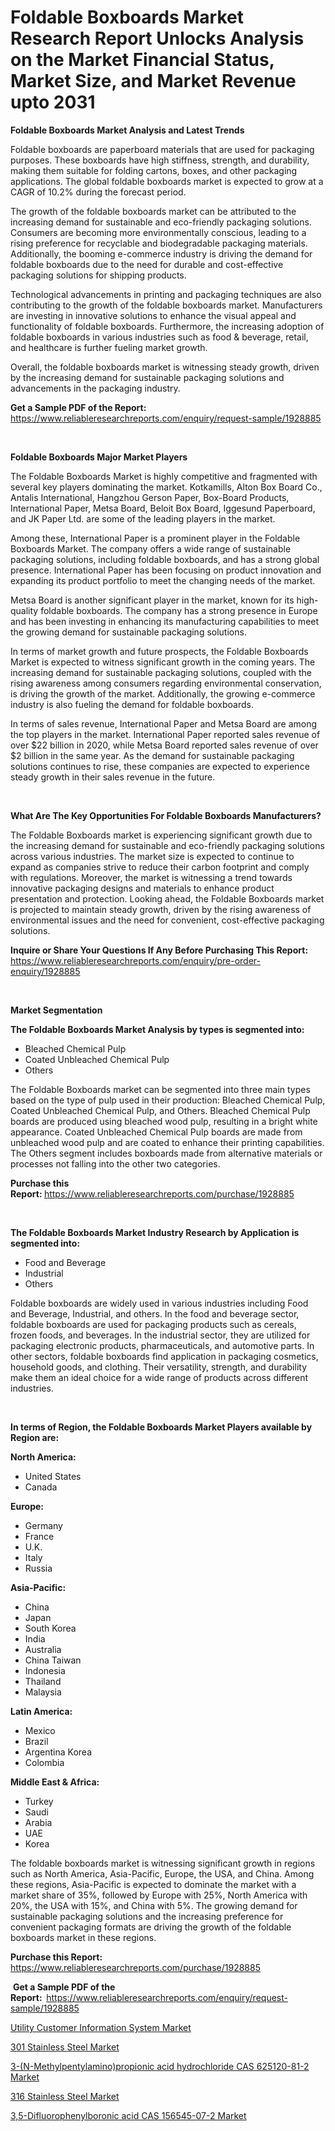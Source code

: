 <p><h1>Foldable Boxboards Market Research Report Unlocks Analysis on the Market Financial Status, Market Size, and Market Revenue upto 2031</h1></p><p><strong>Foldable Boxboards Market Analysis and Latest Trends</strong></p>
<p><p>Foldable boxboards are paperboard materials that are used for packaging purposes. These boxboards have high stiffness, strength, and durability, making them suitable for folding cartons, boxes, and other packaging applications. The global foldable boxboards market is expected to grow at a CAGR of 10.2% during the forecast period.</p><p>The growth of the foldable boxboards market can be attributed to the increasing demand for sustainable and eco-friendly packaging solutions. Consumers are becoming more environmentally conscious, leading to a rising preference for recyclable and biodegradable packaging materials. Additionally, the booming e-commerce industry is driving the demand for foldable boxboards due to the need for durable and cost-effective packaging solutions for shipping products.</p><p>Technological advancements in printing and packaging techniques are also contributing to the growth of the foldable boxboards market. Manufacturers are investing in innovative solutions to enhance the visual appeal and functionality of foldable boxboards. Furthermore, the increasing adoption of foldable boxboards in various industries such as food & beverage, retail, and healthcare is further fueling market growth.</p><p>Overall, the foldable boxboards market is witnessing steady growth, driven by the increasing demand for sustainable packaging solutions and advancements in the packaging industry.</p></p>
<p><strong>Get a Sample PDF of the Report:&nbsp;</strong> <a href="https://www.reliableresearchreports.com/enquiry/request-sample/1928885">https://www.reliableresearchreports.com/enquiry/request-sample/1928885</a></p>
<p>&nbsp;</p>
<p><strong>Foldable Boxboards Major Market Players</strong></p>
<p><p>The Foldable Boxboards Market is highly competitive and fragmented with several key players dominating the market. Kotkamills, Alton Box Board Co., Antalis International, Hangzhou Gerson Paper, Box-Board Products, International Paper, Metsa Board, Beloit Box Board, Iggesund Paperboard, and JK Paper Ltd. are some of the leading players in the market.</p><p>Among these, International Paper is a prominent player in the Foldable Boxboards Market. The company offers a wide range of sustainable packaging solutions, including foldable boxboards, and has a strong global presence. International Paper has been focusing on product innovation and expanding its product portfolio to meet the changing needs of the market.</p><p>Metsa Board is another significant player in the market, known for its high-quality foldable boxboards. The company has a strong presence in Europe and has been investing in enhancing its manufacturing capabilities to meet the growing demand for sustainable packaging solutions.</p><p>In terms of market growth and future prospects, the Foldable Boxboards Market is expected to witness significant growth in the coming years. The increasing demand for sustainable packaging solutions, coupled with the rising awareness among consumers regarding environmental conservation, is driving the growth of the market. Additionally, the growing e-commerce industry is also fueling the demand for foldable boxboards.</p><p>In terms of sales revenue, International Paper and Metsa Board are among the top players in the market. International Paper reported sales revenue of over $22 billion in 2020, while Metsa Board reported sales revenue of over $2 billion in the same year. As the demand for sustainable packaging solutions continues to rise, these companies are expected to experience steady growth in their sales revenue in the future.</p></p>
<p>&nbsp;</p>
<p><strong>What Are The Key Opportunities For Foldable Boxboards Manufacturers?</strong></p>
<p><p>The Foldable Boxboards market is experiencing significant growth due to the increasing demand for sustainable and eco-friendly packaging solutions across various industries. The market size is expected to continue to expand as companies strive to reduce their carbon footprint and comply with regulations. Moreover, the market is witnessing a trend towards innovative packaging designs and materials to enhance product presentation and protection. Looking ahead, the Foldable Boxboards market is projected to maintain steady growth, driven by the rising awareness of environmental issues and the need for convenient, cost-effective packaging solutions.</p></p>
<p><strong>Inquire or Share Your Questions If Any Before Purchasing This Report:</strong> <a href="https://www.reliableresearchreports.com/enquiry/pre-order-enquiry/1928885">https://www.reliableresearchreports.com/enquiry/pre-order-enquiry/1928885</a></p>
<p>&nbsp;</p>
<p><strong>Market Segmentation</strong></p>
<p><strong>The Foldable Boxboards Market Analysis by types is segmented into:</strong></p>
<p><ul><li>Bleached Chemical Pulp</li><li>Coated Unbleached Chemical Pulp</li><li>Others</li></ul></p>
<p><p>The Foldable Boxboards market can be segmented into three main types based on the type of pulp used in their production: Bleached Chemical Pulp, Coated Unbleached Chemical Pulp, and Others. Bleached Chemical Pulp boards are produced using bleached wood pulp, resulting in a bright white appearance. Coated Unbleached Chemical Pulp boards are made from unbleached wood pulp and are coated to enhance their printing capabilities. The Others segment includes boxboards made from alternative materials or processes not falling into the other two categories.</p></p>
<p><strong>Purchase this Report:&nbsp;</strong><a href="https://www.reliableresearchreports.com/purchase/1928885">https://www.reliableresearchreports.com/purchase/1928885</a></p>
<p>&nbsp;</p>
<p><strong>The Foldable Boxboards Market Industry Research by Application is segmented into:</strong></p>
<p><ul><li>Food and Beverage</li><li>Industrial</li><li>Others</li></ul></p>
<p><p>Foldable boxboards are widely used in various industries including Food and Beverage, Industrial, and others. In the food and beverage sector, foldable boxboards are used for packaging products such as cereals, frozen foods, and beverages. In the industrial sector, they are utilized for packaging electronic products, pharmaceuticals, and automotive parts. In other sectors, foldable boxboards find application in packaging cosmetics, household goods, and clothing. Their versatility, strength, and durability make them an ideal choice for a wide range of products across different industries.</p></p>
<p>&nbsp;</p>
<p><strong>In terms of Region, the Foldable Boxboards Market Players available by Region are:</strong></p>
<p>
    <p> <strong> North America: </strong>
        <ul>
            <li>United States</li>
            <li>Canada</li>
        </ul>
        </p> 
    <p> <strong> Europe: </strong>
        <ul>
            <li>Germany</li>
            <li>France</li>
            <li>U.K.</li>
            <li>Italy</li>
            <li>Russia</li>
        </ul>
        </p> 
    <p> <strong> Asia-Pacific: </strong>
        <ul>
            <li>China</li>
            <li>Japan</li>
            <li>South Korea</li>
            <li>India</li>
            <li>Australia</li>
            <li>China Taiwan</li>
            <li>Indonesia</li>
            <li>Thailand</li>
            <li>Malaysia</li>
        </ul>
        </p> 
    <p> <strong> Latin America: </strong>
        <ul>
            <li>Mexico</li>
            <li>Brazil</li>
            <li>Argentina Korea</li>
            <li>Colombia</li>
        </ul>
        </p> 
    <p> <strong> Middle East & Africa: </strong>
        <ul>
            <li>Turkey</li>
            <li>Saudi</li>
            <li>Arabia</li>
            <li>UAE</li>
            <li>Korea</li>
        </ul>
    </p>
    </p>
<p><p>The foldable boxboards market is witnessing significant growth in regions such as North America, Asia-Pacific, Europe, the USA, and China. Among these regions, Asia-Pacific is expected to dominate the market with a market share of 35%, followed by Europe with 25%, North America with 20%, the USA with 15%, and China with 5%. The growing demand for sustainable packaging solutions and the increasing preference for convenient packaging formats are driving the growth of the foldable boxboards market in these regions.</p></p>
<p><strong>Purchase this Report: </strong><a href="https://www.reliableresearchreports.com/purchase/1928885">https://www.reliableresearchreports.com/purchase/1928885</a></p>
<p>&nbsp;<strong>Get a Sample PDF of the Report:&nbsp;&nbsp;</strong><a href="https://www.reliableresearchreports.com/enquiry/request-sample/1928885">https://www.reliableresearchreports.com/enquiry/request-sample/1928885</a></p>
<p><strong></strong></p>
<p><p><a href="https://invited-way-688.notion.site/Global-Utility-Customer-Information-System-Market-by-Types-Applications-and-Major-Players-with-Re-d7823afa16a845c9a348e417775d21a1">Utility Customer Information System Market</a></p><p><a href="https://view.publitas.com/reportprime-1/301-stainless-steel-market-research-report-the-key-to-successful-business-strategy-forecasted-for-period-from-2024-2031/">301 Stainless Steel Market</a></p><p><a href="https://butternut-bug-553.notion.site/3-N-Methylpentylamino-propionic-acid-hydrochloride-CAS-625120-81-2-Market-Size-Market-Trends-and--734dcf1e06e845cabfc1e808a9cd77ca">3-(N-Methylpentylamino)propionic acid hydrochloride CAS 625120-81-2 Market</a></p><p><a href="https://view.publitas.com/reportprime-1/316-stainless-steel-market-insights-market-players-and-forecast-till-2031/">316 Stainless Steel Market</a></p><p><a href="https://mire-aunt-385.notion.site/Global-3-5-Difluorophenylboronic-acid-CAS-156545-07-2-Market-Size-and-Market-Trends-Insights-and-Pr-c8ea253f74c645d39fd4609383eac5d4">3,5-Difluorophenylboronic acid CAS 156545-07-2 Market</a></p></p>
